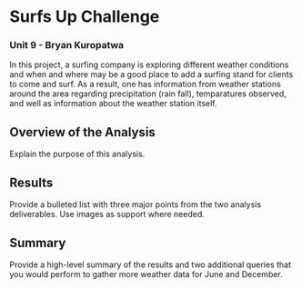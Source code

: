 # Surfs Up Challenge
### Unit 9 - Bryan Kuropatwa

In this project, a surfing company is exploring different weather conditions and when and where may be a good place to add a surfing stand for clients to come and surf.  As a result, one has information from weather stations around the area regarding precipitation (rain fall), temparatures observed, and well as information about the weather station itself.

## Overview of the Analysis
Explain the purpose of this analysis.

## Results
Provide a bulleted list with three major points from the two analysis deliverables. Use images as support where needed.

## Summary
Provide a high-level summary of the results and two additional queries that you would perform to gather more weather data for June and December.

